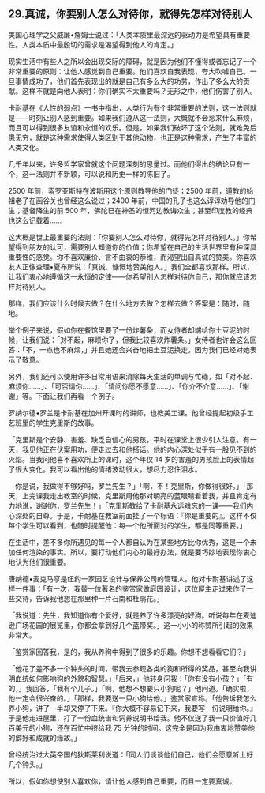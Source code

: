 ## 29.真诚，你要别人怎么对待你，就得先怎样对待别人
美国心理学之父威廉•詹姆士说过：「人类本质里最深远的驱动力是希望具有重要性。人类本质中最殷切的需求是渴望得到他人的肯定。」


现实生活中有些人之所以会出现交际的障碍，就是因为他们不懂得或者忘记了一个非常重要的原则：让他人感觉到自己重要。他们喜欢自我表现，夸大吹嘘自己。一旦事情成功了，他们首先表现出的就是自己有多么大的功劳，作出了多么大的贡献。这样不就是向他人表明：你们确实不太重要吗？无形之中，他们伤害了别人。


卡耐基在《人性的弱点》一书中指出，人类行为有个非常重要的法则，这一法则就是——时刻让别人感到重要。如果我们遵从这一法则，大概就不会惹来什么麻烦，而且可以得到很多友谊和永恒的欢乐。但是，如果我们破坏了这个法则，就难免后患无穷，就是这种需求使得人类区别于其他动物，也正是这种需求，产生了丰富的人类文化。


几千年以来，许多哲学家曾就这个问题深刻的思量过。而他们得出的结论只有一个，这一法则并不新颖，可以说和历史一样的陈旧了。


2500 年前，索罗亚斯特在波斯用这个原则教导他的门徒；2500 年前，道教的始祖老子在函谷关也曾经这么说过；2400 年前，中国的孔子也这么谆谆劝导他的门生；基督降生的前 500 年，佛陀已在神圣的恒河边教诲众生；甚至印度教的经典也这么记载着……


这大概是世上最重要的法则：「你要别人怎么对待你，就得先怎样对待别人。」你希望得到朋友的认可，需要别人知道你的价值；你希望在自己的生活世界里有种深具重要性的感觉。你不喜欢廉价、言不由衷的恭维，而渴望出自真诚的赞美。你喜欢友人正像查理•夏布所说：「真诚、慷慨地赞美他人。」我们全都喜欢那样。所以，让我们衷心地遵循这一永恒的定律——你希望别人怎样对待你自己，那你就应该怎样对待别人。


那样，我们应该什么时候去做？在什么地方去做？怎样去做？答案是：随时，随地。


举个例子来说，假如你在餐馆里要了一份炸薯条，而女侍者却端给你土豆泥的时候，让我们说：「对不起，麻烦你了，但我比较喜欢炸薯条。」女侍者也许会这么回答：「不，一点也不麻烦，」并且她还会兴奋地把土豆泥换走。因为我们已经对她表示了敬意。


另外，我们还可以使用许多日常用语来消除每天生活的单调与忙碌，如「对不起、麻烦你……」、「可否请你……」、「请问你愿不愿意……」、「你介不介意……」、「谢谢」等。下面让我们再看一个例子。


罗纳尔德•罗兰是卡耐基在加州开课时的讲师，也教美工课。他曾经提起初级手工艺班里的学生克里斯的故事。


「克里斯是个安静、害羞、缺乏自信心的男孩，平时在课堂上很少引人注意。有一天，我见他正在伏案用功，便走过去和他搭话。他的内心深处似乎有一股见不到的火焰。当我问他喜不喜欢所上的课时，这个年仅 14 岁的害羞的男孩脸上的表情起了很大变化。我可以看出他的情绪波动很大，想尽力忍住泪水。


「你是说，我做得不够好吗，罗兰先生？」「啊，不！克里斯，你做得很好。」「那天，上完课我走出教室的时候，克里斯用他那对明亮的蓝眼睛看着我，并且肯定有力地说，谢谢你，罗兰先生！」「克里斯教给了卡耐基永远难忘的一课——我们内心深处的自尊。于是，卡耐基在教室前面挂了一个标语：『你是重要的』。这样不仅每个学生可以看到，也随时提醒他：每—个他所面对的学生，都是同等重要。」


在生活中，差不多你所遇见的每一个人都自认为在某些地方比你优秀，这是一个未加任何渲染的事实。所以，要打动他们内心的最好办法，就是要巧妙地表现你衷心地认为他们很重要。


唐纳德•麦克马亨是纽约一家园艺设计与保养公司的管理人。他对卡耐基讲述了这样一件事：「有一次，我替一位著名的鉴赏家做庭园设计，这位屋主走过来作了一些交待，告诉我他想在那里种一片石南和杜鹃花。」


「我说道：先生，我知道你有个爱好，就是养了许多漂亮的好狗。听说每年在麦迪逊广场花园的展览里，你都会拿到好几个蓝带奖。」这一小小的称赞所引起的效果非常大。


「鉴赏家回答我，是的，我从养狗中得到了很多的乐趣。你想不想看看它们？」


「他花了差不多一个钟头的时间，带我去参观各类的狗和所得的奖品，甚至向我讲明血统如何影响狗的外貌和智慧。」「后来，」他转身问我：「你有没有小孩？」「有的，」我回答，「我有个儿子。」「啊，他想不想要只小狗呢？」他问道。「确实啦，他一定会很兴奋的。」「那样，我要送一只小狗给他。」鉴赏家宣称。「他告诉我怎么养小狗，讲了一半却又停了下来。『你大概不容易记下来，我要写一份说明给你。』于是他走进屋里，打了一份血统谱和饲养说明书给我。他不仅送了我一只价值好几百美元的小狗，还在百忙中挤给我 75 分钟的时间。这完全是因为我由衷地赞美他的癖好和成就的缘故。」


曾经统治过大英帝国的狄斯莱利说道：「同人们谈谈他们自己，他们会愿意听上好几个钟头。」


所以，假如你想使别人喜欢你，请让他人感到自己重要，而且一定要真诚。

